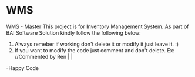 # WMS
WMS - Master
This project is for Inventory Management System. As part of BAI Software Solution kindly follow the following below:
1. Always remeber if working don't delete it or modify it just leave it. :)
2. If you want to modify the code just comment and don't delete.
Ex: //Commented by Ren | <Date> | <Reason>

-Happy Code
